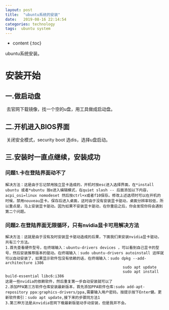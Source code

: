 ```yaml
---
layout: post
title:  "ubuntu系统的安装"
date:   2019-08-16 22:14:54
categories: technology
tags:  ubuntu system
---
```


* content
{:toc}

ubuntu系统安装。







# 安装开始

## 一.做启动盘

​ 去官网下载镜像，找一个空的u盘，用工具做成启动盘。

## 二.开机进入BIOS界面

​ 关闭安全模式，security boot 选dis，选择u盘启动。

## 三.安装时一直点继续，安装成功

###   问题1.卡在登陆界面动不了
```
​解决方法：这是由于忘记禁用独立显卡造成的，开机时按esc进入选择界面，在*install ubuntu 或者*ubuntu 按e进入编辑模式，在quiet slash -- 后面添加以下内容，acpi_osi=linux nomodeset 然后按ctrl+x或者f10保存。修改上述选项时可以在开机的时候，禁用nouveau显卡。保存后进入桌面，这时由于没有安装显卡驱动，桌面分辨率较低，所以重点是，马上安装显卡驱动。因为如果不安装显卡驱动，在你重启之后，你会发现你将会遇到第二个问题。
```
###   问题2.在登陆界面无限循环，只有nvidia显卡可用解决方法
```
​解决方法：这就是由于没有及时安装显卡驱动造成的后果，下面我们来安装nvidia显卡驱动，共有三个方法。
1.首先查看硬件型号，在终端输入：ubuntu-drivers devices ，可以看到自己显卡的型号，然后安装推荐版本的驱动。在终端输入：sudo ubuntu-drivers autoinstall 这样就可以自动安装了，如果显示软件包没有依赖的话，在终端输入：sudo dpkg --add-architecture i386
​                             						 sudo apt update
​                             						 sudo apt install build-essential libc6:i386
这是一些nvidia的依赖软件，然后重复第一步自动安装就可以了
2.添加PPA第三方软件仓库安装最新版本，首先添加PPA软件仓库:sudo add-apt-repository ppa:graphics-drivers/ppa,需要输入用户密码，按提示按下Enter健。更新软件索引：sudo apt update,接下来的步骤同方法1
3.第三种方法是从nvidia官网下载最新版驱动手动安装，但是我并不会。
```